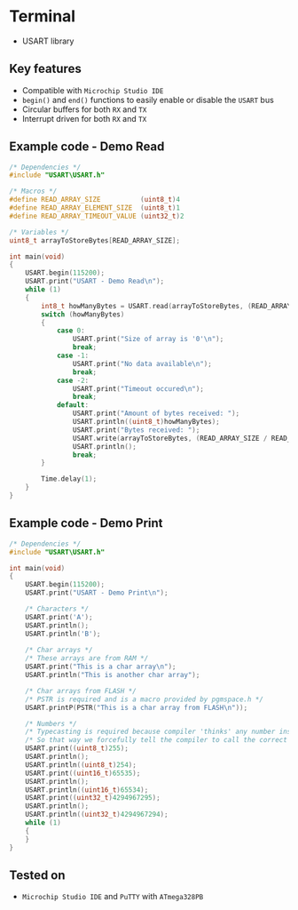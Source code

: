# Terminal
- USART library

## Key features
- Compatible with `Microchip Studio IDE`
- ```begin()``` and ```end()``` functions to easily enable or disable the `USART` bus
- Circular buffers for both `RX` and `TX`
- Interrupt driven for both `RX` and `TX`

## Example code - Demo Read
```C
/* Dependencies */
#include "USART\USART.h"

/* Macros */
#define READ_ARRAY_SIZE          (uint8_t)4
#define READ_ARRAY_ELEMENT_SIZE  (uint8_t)1
#define READ_ARRAY_TIMEOUT_VALUE (uint32_t)2

/* Variables */
uint8_t arrayToStoreBytes[READ_ARRAY_SIZE];

int main(void)
{
    USART.begin(115200);
    USART.print("USART - Demo Read\n");
    while (1) 
    {
        int8_t howManyBytes = USART.read(arrayToStoreBytes, (READ_ARRAY_SIZE / READ_ARRAY_ELEMENT_SIZE), READ_ARRAY_TIMEOUT_VALUE);
        switch (howManyBytes)
        {
            case 0:
                USART.print("Size of array is '0'\n");
                break;
            case -1:
                USART.print("No data available\n");
                break;
            case -2:
                USART.print("Timeout occured\n");
                break;
            default:
                USART.print("Amount of bytes received: ");
                USART.println((uint8_t)howManyBytes);
                USART.print("Bytes received: ");
                USART.write(arrayToStoreBytes, (READ_ARRAY_SIZE / READ_ARRAY_ELEMENT_SIZE));
                USART.println();
                break;
        }

        Time.delay(1);
    }
}
```

## Example code - Demo Print
```C
/* Dependencies */
#include "USART\USART.h"

int main(void)
{
    USART.begin(115200);
    USART.print("USART - Demo Print\n");

    /* Characters */
    USART.print('A');
    USART.println();
    USART.println('B');
    
    /* Char arrays */
    /* These arrays are from RAM */
    USART.print("This is a char array\n");
    USART.println("This is another char array");

    /* Char arrays from FLASH */
    /* PSTR is required and is a macro provided by pgmspace.h */
    USART.printP(PSTR("This is a char array from FLASH\n"));

    /* Numbers */
    /* Typecasting is required because compiler 'thinks' any number inserted as a constant is an 'int' data type */
    /* So that way we forcefully tell the compiler to call the correct function for the number */
    USART.print((uint8_t)255);
    USART.println();
    USART.println((uint8_t)254);
    USART.print((uint16_t)65535);
    USART.println();
    USART.println((uint16_t)65534);
    USART.print((uint32_t)4294967295);
    USART.println();
    USART.println((uint32_t)4294967294);
    while (1) 
    {
    }
}
```

## Tested on
- `Microchip Studio IDE` and `PuTTY` with `ATmega328PB`